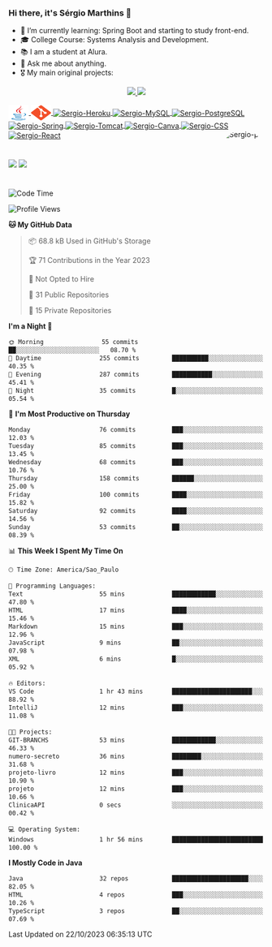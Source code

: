### Hi there, it's Sérgio Marthins 👋


- 🌱 I’m currently learning: Spring Boot and starting to study front-end.
- 🎓 College Course: Systems Analysis and Development.
- 📚  I am a student at Alura.
- 💬 Ask me about anything.
- 🎖 My main original projects: 

<div align="center">
  <a href="https://github.com/Almadavic">
  <img height="180em" src="https://github-readme-stats.vercel.app/api?username=Marthiins&show_icons=true&theme=dracula&include_all_commits=true&count_private=true"/>
  <img height="180em" src="https://github-readme-stats.vercel.app/api/top-langs/?username=Marthiins&layout=compact&langs_count=7&theme=dracula"/>
</div>
<div style="display: inline_block"><br>
  <img align="center" alt="Sergio-Java" height="30" width="40" src="https://raw.githubusercontent.com/devicons/devicon/master/icons/java/java-original.svg">
  <img align="center" alt="Sergio-Git" height="30" width="40" src="https://raw.githubusercontent.com/devicons/devicon/master/icons/git/git-original.svg">
  <img align="center" alt="Sergio-Heroku" height="30" width="40" src="https://cdn.jsdelivr.net/gh/devicons/devicon/icons/heroku/heroku-plain-wordmark.svg" />             
  <img align="center" alt="Sergio-MySQL" height="30" width="40" src="https://cdn.jsdelivr.net/gh/devicons/devicon/icons/mysql/mysql-original-wordmark.svg" />
  <img align="center" alt="Sergio-PostgreSQL" height="30" width="40" src="https://cdn.jsdelivr.net/gh/devicons/devicon/icons/postgresql/postgresql-plain-wordmark.svg" />
  <img align="center" alt="Sergio-Spring" height="30" width="40" src="https://cdn.jsdelivr.net/gh/devicons/devicon/icons/spring/spring-original-wordmark.svg" />
  <img align="center" alt="Sergio-Tomcat" height="30" width="40" src="https://cdn.jsdelivr.net/gh/devicons/devicon/icons/tomcat/tomcat-original-wordmark.svg" />
  <img align="center" alt="Sergio-Canva" height="30" width="40" src="https://cdn.jsdelivr.net/gh/devicons/devicon/icons/canva/canva-original.svg" />
  <img align="center" alt="Sergio-CSS" height="30" width="40" src="https://cdn.jsdelivr.net/gh/devicons/devicon/icons/css3/css3-original.svg" />
  <img align="center" alt="Sergio-React" height="30" width="40" src="https://cdn.jsdelivr.net/gh/devicons/devicon/icons/react/react-original.svg" />        
  <img align="right" alt="Sergio-pic" height="150" style="border-radius:50px;" src="https://user-images.githubusercontent.com/47826754/188357708-748fc4f4-5846-47a3-9063-ce04eeefcb8f.png">
</div>

#

<div> 
 <a href = "mailto:sergio.marthiins@gmail.com"><img src="https://img.shields.io/badge/-Gmail-%23333?style=for-the-badge&logo=gmail&logoColor=white" target="_blank"></a>
  <a href="https://www.linkedin.com/in/.........../" target="_blank"><img src="https://img.shields.io/badge/-LinkedIn-%230077B5?style=for-the-badge&logo=linkedin&logoColor=white" target="_blank"></a> 
</div>

#

<!--START_SECTION:waka-->
![Code Time](http://img.shields.io/badge/Code%20Time-72%20hrs%201%20min-blue)

![Profile Views](http://img.shields.io/badge/Profile%20Views-1-blue)

**🐱 My GitHub Data** 

> 📦 68.8 kB Used in GitHub's Storage 
 > 
> 🏆 71 Contributions in the Year 2023
 > 
> 🚫 Not Opted to Hire
 > 
> 📜 31 Public Repositories 
 > 
> 🔑 15 Private Repositories 
 > 
**I'm a Night 🦉** 

```text
🌞 Morning                55 commits          ██░░░░░░░░░░░░░░░░░░░░░░░   08.70 % 
🌆 Daytime                255 commits         ██████████░░░░░░░░░░░░░░░   40.35 % 
🌃 Evening                287 commits         ███████████░░░░░░░░░░░░░░   45.41 % 
🌙 Night                  35 commits          █░░░░░░░░░░░░░░░░░░░░░░░░   05.54 % 
```
📅 **I'm Most Productive on Thursday** 

```text
Monday                   76 commits          ███░░░░░░░░░░░░░░░░░░░░░░   12.03 % 
Tuesday                  85 commits          ███░░░░░░░░░░░░░░░░░░░░░░   13.45 % 
Wednesday                68 commits          ███░░░░░░░░░░░░░░░░░░░░░░   10.76 % 
Thursday                 158 commits         ██████░░░░░░░░░░░░░░░░░░░   25.00 % 
Friday                   100 commits         ████░░░░░░░░░░░░░░░░░░░░░   15.82 % 
Saturday                 92 commits          ████░░░░░░░░░░░░░░░░░░░░░   14.56 % 
Sunday                   53 commits          ██░░░░░░░░░░░░░░░░░░░░░░░   08.39 % 
```


📊 **This Week I Spent My Time On** 

```text
🕑︎ Time Zone: America/Sao_Paulo

💬 Programming Languages: 
Text                     55 mins             ████████████░░░░░░░░░░░░░   47.80 % 
HTML                     17 mins             ████░░░░░░░░░░░░░░░░░░░░░   15.46 % 
Markdown                 15 mins             ███░░░░░░░░░░░░░░░░░░░░░░   12.96 % 
JavaScript               9 mins              ██░░░░░░░░░░░░░░░░░░░░░░░   07.98 % 
XML                      6 mins              █░░░░░░░░░░░░░░░░░░░░░░░░   05.92 % 

🔥 Editors: 
VS Code                  1 hr 43 mins        ██████████████████████░░░   88.92 % 
IntelliJ                 12 mins             ███░░░░░░░░░░░░░░░░░░░░░░   11.08 % 

🐱‍💻 Projects: 
GIT-BRANCHS              53 mins             ████████████░░░░░░░░░░░░░   46.33 % 
numero-secreto           36 mins             ████████░░░░░░░░░░░░░░░░░   31.68 % 
projeto-livro            12 mins             ███░░░░░░░░░░░░░░░░░░░░░░   10.90 % 
projeto                  12 mins             ███░░░░░░░░░░░░░░░░░░░░░░   10.66 % 
ClinicaAPI               0 secs              ░░░░░░░░░░░░░░░░░░░░░░░░░   00.42 % 

💻 Operating System: 
Windows                  1 hr 56 mins        █████████████████████████   100.00 % 
```

**I Mostly Code in Java** 

```text
Java                     32 repos            █████████████████████░░░░   82.05 % 
HTML                     4 repos             ███░░░░░░░░░░░░░░░░░░░░░░   10.26 % 
TypeScript               3 repos             ██░░░░░░░░░░░░░░░░░░░░░░░   07.69 % 
```




 Last Updated on 22/10/2023 06:35:13 UTC
<!--END_SECTION:waka-->

